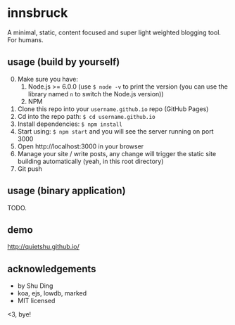 # innsbruck

A minimal, static, content focused and super light weighted blogging tool. For humans.

## usage (build by yourself)

0. Make sure you have:
    1. Node.js >= 6.0.0 (use `$ node -v` to print the version (you can use the library named `n` to switch the Node.js version))
    2. NPM
1. Clone this repo into your `username.github.io` repo (GitHub Pages)
2. Cd into the repo path: `$ cd username.github.io`
3. Install dependencies: `$ npm install`
4. Start using: `$ npm start` and you will see the server running on port 3000
5. Open http://localhost:3000 in your browser
6. Manage your site / write posts, any change will trigger the static site building automatically (yeah, in this root directory)
7. Git push

## usage (binary application)

TODO.

## demo

http://quietshu.github.io/

## acknowledgements

- by Shu Ding
- koa, ejs, lowdb, marked
- MIT licensed

<3, bye!
